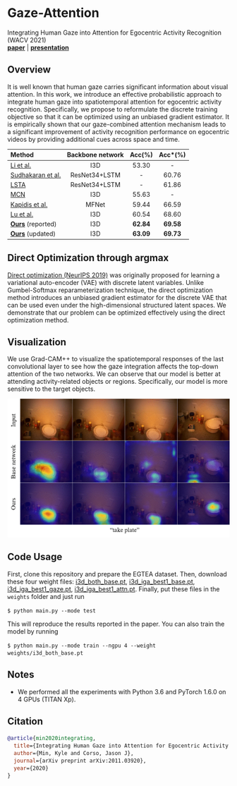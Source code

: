 # Gaze-Attention
Integrating Human Gaze into Attention for Egocentric Activity Recognition (WACV 2021)\
[**paper**](https://arxiv.org/abs/2011.03920) | [**presentation**](https://youtu.be/k-VUi54GjXQ)

## Overview
It is well known that human gaze carries significant information about visual attention. In this work, we introduce an effective probabilistic approach to integrate human gaze into spatiotemporal attention for egocentric activity recognition. Specifically, we propose to reformulate the discrete training objective so that it can be optimized using an unbiased gradient estimator. It is empirically shown that our gaze-combined attention mechanism leads to a significant improvement of activity recognition performance on egocentric videos by providing additional cues across space and time.

| Method | Backbone network | Acc(%) | Acc\*(%) |
|:----------------------|:------------------:|:-------:|:-------:|
| [Li et al.](https://openaccess.thecvf.com/content_ECCV_2018/papers/Yin_Li_In_the_Eye_ECCV_2018_paper.pdf) | I3D | 53.30 | - |
| [Sudhakaran et al.](http://bmvc2018.org/contents/papers/0756.pdf) | ResNet34+LSTM | - | 60.76 |
| [LSTA](https://openaccess.thecvf.com/content_CVPR_2019/papers/Sudhakaran_LSTA_Long_Short-Term_Attention_for_Egocentric_Action_Recognition_CVPR_2019_paper.pdf) | ResNet34+LSTM | - | 61.86 |
| [MCN](https://ieeexplore.ieee.org/stamp/stamp.jsp?arnumber=9139335) | I3D | 55.63 | - |
| [Kapidis et al.](https://openaccess.thecvf.com/content_ICCVW_2019/papers/EPIC/Kapidis_Multitask_Learning_to_Improve_Egocentric_Action_Recognition_ICCVW_2019_paper.pdf) | MFNet | 59.44 | 66.59 |
| [Lu et al.](https://openaccess.thecvf.com/content_ICCVW_2019/papers/EPIC/Lu_Learning_Spatiotemporal_Attention_for_Egocentric_Action_Recognition_ICCVW_2019_paper.pdf) | I3D | 60.54 | 68.60 |
| [**Ours**](https://arxiv.org/abs/2011.03920) (reported)  | I3D | **62.84** | **69.58** |
| [**Ours**](https://arxiv.org/abs/2011.03920) (updated)  | I3D | **63.09** | **69.73** |

## Direct Optimization through argmax
[Direct optimization (NeurIPS 2019)](http://papers.neurips.cc/paper/8851-direct-optimization-through-arg-max-for-discrete-variational-auto-encoder.pdf) was originally proposed for learning a variational auto-encoder (VAE) with discrete latent variables. Unlike Gumbel-Softmax reparameterization technique, the direct optimization method introduces an unbiased gradient estimator for the discrete VAE that can be used even under the high-dimensional structured latent spaces. We demonstrate that our problem can be optimized effectively using the direct optimization method.

## Visualization
We use Grad-CAM++ to visualize the spatiotemporal responses of the last convolutional layer to see how the gaze integration affects the top-down attention of the two networks. We can observe that our model is better at attending activity-related objects or regions. Specifically, our model is more sensitive to the target objects.

![](visualization-merged.gif)

## Code Usage
First, clone this repository and prepare the EGTEA dataset.
Then, download these four weight files: [i3d\_both\_base.pt](https://drive.google.com/uc?export=download&id=1gRfbOPMS59Ohv5Zul7tLc84WFA1f8-FZ), [i3d\_iga\_best1\_base.pt](https://drive.google.com/uc?export=download&id=1v2j51qwDO3sRv6NTpOCUcai8wbFasgzH), [i3d\_iga\_best1\_gaze.pt](https://drive.google.com/uc?export=download&id=17dAUe3tDeT83Km2Wkuiov6IiZoya45JE), [i3d\_iga\_best1\_attn.pt](https://drive.google.com/uc?export=download&id=1HjR3dOH5JAyPdGjFqwNjKuyMB4aRkAgx).
Finally, put these files in the `weights` folder and just run

`$ python main.py --mode test`

This will reproduce the results reported in the paper.
You can also train the model by running

`$ python main.py --mode train --ngpu 4 --weight weights/i3d_both_base.pt`

## Notes
- We performed all the experiments with Python 3.6 and PyTorch 1.6.0 on 4 GPUs (TITAN Xp).

## Citation
```bibtex
@article{min2020integrating,
  title={Integrating Human Gaze into Attention for Egocentric Activity Recognition},
  author={Min, Kyle and Corso, Jason J},
  journal={arXiv preprint arXiv:2011.03920},
  year={2020}
}
```
